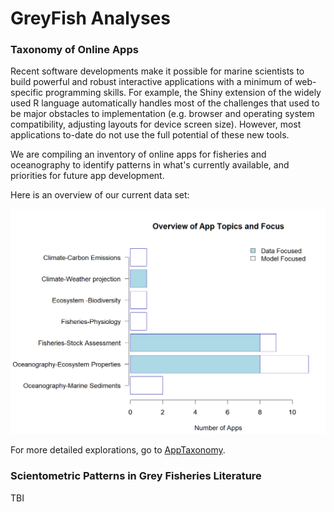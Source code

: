 # GreyFish Analyses


### Taxonomy of Online Apps

Recent software developments make it possible for marine scientists to 
build powerful and robust interactive applications with a minimum of 
web-specific programming skills. For example, the Shiny extension of 
the widely used R language automatically 
handles most of the challenges that used to be major obstacles to 
implementation (e.g. browser and operating system compatibility, 
adjusting layouts for device screen size). However, most 
applications to-date do not use the full potential of these new tools. 

We are compiling an inventory of online apps for fisheries and oceanography to 
identify patterns in what's currently available, and priorities
for future app development.

Here is an overview of our current data set:

<img src="https://github.com/SOLV-Code/GreyFish/blob/master/DATA/OnlineApplications/GeneratedPlots/Summary_ByGeneralTopic.png"
	width="600">


For more detailed explorations, go to [AppTaxonomy](AppTaxonomy/).


### Scientometric Patterns in Grey Fisheries Literature

TBI



